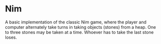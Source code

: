 # Nim
A basic implementation of the classic Nim game, where the player and computer alternately take turns in taking objects (stones) from a heap. One to three stones may be taken at a time. Whoever has to take the last stone loses.
